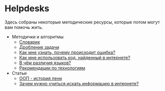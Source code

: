 # Helpdesks
Здесь собраны некоторые методические ресурсы, которые потом могут вам помочь жить.

- Методички и алгоритмы
  - [Словарик](/dictionary.md)
  - [Дробление задачи](/decomposition.md)
  - [Как мне узнать, почему происходит ошибка?](/error2query.md)
  - [Как мне использовать код, найденный в интернете?](/solution%20analysis.md)
  - [В чём различия языков?](/several_langs_sample.md)
  - [Рекомендации по технологиям](/proposed-techs.md)
- Статьи
  - [ООП - история лени](/several_langs_sample.md)
  - [Зачем нужно учиться искать информацию в интернете?](/why.md)
